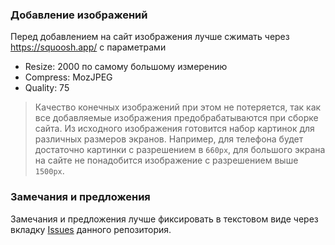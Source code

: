 ### Добавление изображений

Перед добавлением на сайт изображения лучше сжимать через https://squoosh.app/ с параметрами

- Resize: 2000 по самому большому измерению
- Compress: MozJPEG
- Quality: 75

> Качество конечных изображений при этом не потеряется, так как все добавляемые изображения предобрабатываются при сборке сайта. Из исходного изображения готовится набор картинок для различных размеров экранов. Например, для телефона будет достаточно картинки с разрешением в `660px`, для большого экрана на сайте не понадобится изображение с разрешением выше `1500px`.

### Замечания и предложения

Замечания и предложения лучше фиксировать в текстовом виде через вкладку [Issues](issues) данного репозитория.